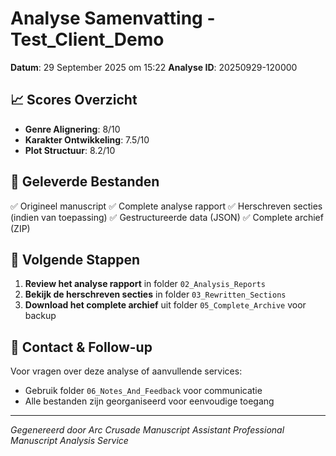 # Analyse Samenvatting - Test_Client_Demo

**Datum**: 29 September 2025 om 15:22
**Analyse ID**: 20250929-120000

## 📈 Scores Overzicht

- **Genre Alignering**: 8/10
- **Karakter Ontwikkeling**: 7.5/10  
- **Plot Structuur**: 8.2/10

## 📁 Geleverde Bestanden

✅ Origineel manuscript
✅ Complete analyse rapport
✅ Herschreven secties (indien van toepassing)
✅ Gestructureerde data (JSON)
✅ Complete archief (ZIP)

## 🎯 Volgende Stappen

1. **Review het analyse rapport** in folder `02_Analysis_Reports`
2. **Bekijk de herschreven secties** in folder `03_Rewritten_Sections`
3. **Download het complete archief** uit folder `05_Complete_Archive` voor backup

## 💬 Contact & Follow-up

Voor vragen over deze analyse of aanvullende services:
- Gebruik folder `06_Notes_And_Feedback` voor communicatie
- Alle bestanden zijn georganiseerd voor eenvoudige toegang

---
*Gegenereerd door Arc Crusade Manuscript Assistant*
*Professional Manuscript Analysis Service*
